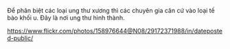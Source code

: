 Để phân biệt các loại ung thư xương thì các chuyên gia căn cứ vào loại tế bào khối u. Đây là nơi ung thư hình thành.

https://www.flickr.com/photos/158976644@N08/29172371988/in/dateposted-public/
